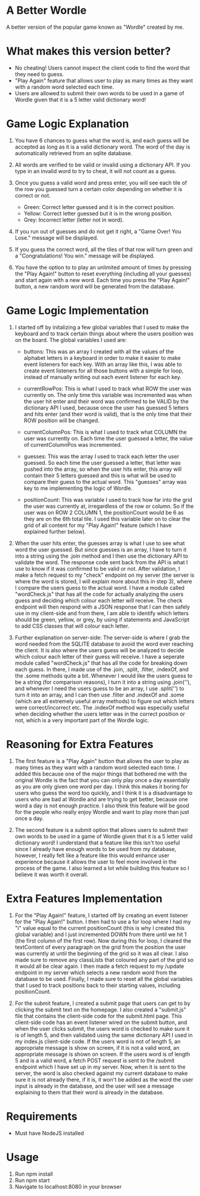 # A Better Wordle

A better version of the popular game known as "Wordle" created by me.

# What makes this version better?

- No cheating! Users cannot inspect the client code to find the word that they need to guess.
- "Play Again" feature that allows user to play as many times as they want with a random word selected each time.
- Users are allowed to submit their own words to be used in a game of Wordle given that it is a 5 letter valid dictionary word!

# Game Logic Explanation

1. You have 6 chances to guess what the word is, and each guess will be accepted as long as it is a valid dictionary word. The word of the day is automatically retrieved from an sqlite database.
  
2. All words are verified to be valid or invalid using a dictionary API. If you type in an invalid word to try to cheat, it will not count as a guess.
  
3. Once you guess a valid word and press enter, you will see each tile of the row you guessed turn a certain color depending on whether it is correct or not.
  
   - Green: Correct letter guessed and it is in the correct position.
   - Yellow: Correct letter guessed but it is in the wrong position.
   - Grey: Incorrect letter (letter not in word).
  
4. If you run out of guesses and do not get it right, a "Game Over! You Lose." message will be displayed.
  
5. If you guess the correct word, all the tiles of that row will turn green and a "Congratulations! You win." message will be displayed.
  
6. You have the option to to play an unlimited amount of times by pressing the "Play Again!" button to reset everything (including all your guesses) and start again with a new word. Each time you press the "Play Again!" button, a new random word will be generated from the database.

# Game Logic Implementation

1. I started off by initalizing a few global variables that I used to make the keyboard and to track certain things about where the users position was on the board. The global variables I used are:

   - buttons: This was an array I created with all the values of the alphabet letters in a keyboard in order to make it easier to make event listeners for each key. With an array like this, I was able to create event listeners for all those buttons with a simple for loop, instead of manually writing out each event listener for each key.

   - currentRowPos: This is what I used to track what ROW the user was currently on. The only time this variable was incremented was when the user hit enter and their word was confirmed to be VALID by the dictionary API I used, because once the user has guessed 5 letters and hits enter (and their word is valid), that is the only time that their ROW position will be changed.

   - currentColumnPos: This is what I used to track what COLUMN the user was currently on. Each time the user guessed a letter, the value of currentColumnPos was incremented.

   - guesses: This was the array I used to track each letter the user guessed. So each time the user guessed a letter, that letter was pushed into the array, so when the user hits enter, this array will contain their 5 letters guessed and this is what will be used to compare their guess to the actual word. This "guesses" array was key to me implementing the logic of Wordle.

   - positionCount: This was variable I used to track how far into the grid the user was currently at, irregardless of the row or column. So if the user was on ROW 2 COLUMN 1, the positionCount would be 6 as they are on the 6th total tile. I used this variable later on to clear the grid of all content for my "Play Again!" feature (which I have explained further below).

1. When the user hits enter, the guesses array is what I use to see what word the user guessed. But since guesses is an array, I have to turn it into a string using the .join method and I then use the dictionary API to validate the word. The response code sent back from the API is what I use to know if it was confirmed to be valid or not. After validation, I make a fetch request to my "check" endpoint on my server (the server is where the word is stored, I will explain more about this in step 3), where I compare the users guess to the actual word. I have a module called "wordCheck.js" that has all the code for actually analyzing the users guess and deciding which colour each letter will receive. The check endpoint will then respond with a JSON response that I can then safely use in my client-side and from there, I am able to identify which letters should be green, yellow, or grey, by using if statements and JavaScript to add CSS classes that will colour each letter.

3. Further explanation on server-side: The server-side is where I grab the word needed from the SQLITE database to avoid the word ever reaching the client. It is also where the users guess will be analyzed to decide which colour each letter of their guess will receive. I have a seperate module called "wordCheck.js" that has all the code for breaking down each guess. In there, I made use of the .join, .split, .filter, .indexOf, and the .some methods quite a bit. Whenever I would like the users guess to be a string (for comparison reasons), I turn it into a string using .join(''), and whenever I need the users guess to be an array, I use .split('') to turn it into an array, and I can then use .filter and .indexOf and .some (which are all extremely useful array methods) to figure out which letters were correct/incorrect etc. The .indexOf method was especially useful when deciding whether the users letter was in the correct position or not, which is a very important part of the Wordle logic.

# Reasoning for Extra Features

1. The first feature is a "Play Again" button that allows the user to play as many times as they want with a random word selected each time. I added this because one of the major things that bothered me with the original Wordle is the fact that you can only play once a day essentially as you are only given one word per day. I think this makes it boring for users who guess the word too quickly, and I think it is a disadvantage to users who are bad at Wordle and are trying to get better, because one word a day is not enough practice. I also think this feature will be good for the people who really enjoy Wordle and want to play more than just once a day.

2. The second feature is a submit option that allows users to submit their own words to be used in a game of Wordle given that it is a 5 letter valid dictionary word! I understand that a feature like this isn't too useful since I already have enough words to be used from my database, however, I really felt like a feature like this would enhance user experience because it allows the user to feel more involved in the process of the game. I also learned a lot while building this feature so I believe it was worth it overall.

# Extra Features Implementation

1. For the "Play Again!" feature, I started off by creating an event listener for the "Play Again!" button. I then had to use a for loop where I had my "i" value equal to the current positionCount (this is why I created this global variable) and I just incremented DOWN from there until we hit 1 (the first column of the first row). Now during this for loop, I cleared the textContent of every paragraph on the grid from the position the user was currently at until the beginning of the grid so it was all clear. I also made sure to remove any classLists that coloured any part of the grid so it would all be clear again. I then made a fetch request to my /update endpoint in my server which selects a new random word from the database to be used. Finally, I made sure to reset all the global variables that I used to track positions back to their starting values, including positionCount.

2. For the submit feature, I created a submit page that users can get to by clicking the submit text on the homepage. I also created a "submit.js" file that contains the client-side code for the submit.html page. This client-side code has an event listener wired on the submit button, and when the user clicks submit, the users word is checked to make sure it is of length 5, and then validated using the same dictionary API I used in my index.js client-side code. If the users word is not of length 5, an appropriate message is show on screen, if it is not a valid word, an appropriate message is shown on screen. If the users word is of length 5 and is a valid word, a fetch POST request is sent to the /submit endpoint which I have set up in my server. Now, when it is sent to the server, the word is also checked against my current database to make sure it is not already there, if it is, it won't be added as the word the user input is already in the database, and the user will see a message explaining to them that their word is already in the database.
  
# Requirements

- Must have NodeJS installed

# Usage

1. Run npm install  
2. Run npm start  
3. Navigate to localhost:8080 in your browser
